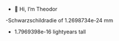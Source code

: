 - 👋 Hi, I’m Theodor

-Schwarzschildradie of 1.2698734e-24 mm

- 1.7969398e-16 lightyears tall
<!---
TheodorSjodin/TheodorSjodin is a ✨ special ✨ repository because its `README.md` (this file) appears on your GitHub profile.
You can click the Preview link to take a look at your changes.
--->
